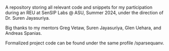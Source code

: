 A repository storing all relevant code and snippets for my participation during an REU at SenSIP Labs @ ASU, Summer 2024, under the direction of Dr. Suren Jayasuriya. 

Big thanks to my mentors Greg Vetaw, Suren Jayasuriya, Glen Uehara, and Andreas Spanias. 

Formalized project code can be found under the same profile /sparsequanv.